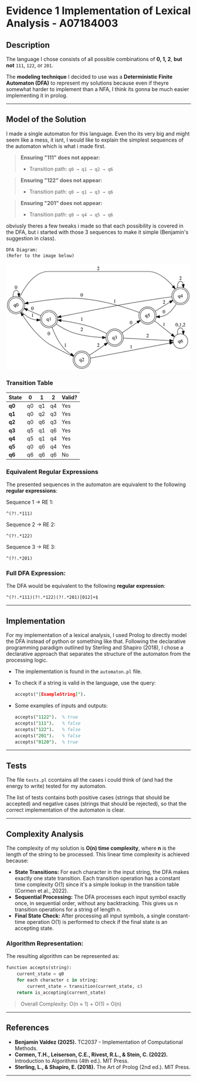 # Evidence 1 Implementation of Lexical Analysis - A07184003

## Description

The language I chose consists of all possible combinations of **0, 1, 2**, **but not** `111`, `122`, or `201`.

The **modeling technique** I decided to use was a **Deterministic Finite Automaton (DFA)** to represent my solutions because even if theyre somewhat harder to implement than a NFA, I think its gonna be much easier implementing it in prolog.

---

## Model of the Solution

I made a single automaton for this language. Even tho its very big and might seem like a mess, it isnt, I would like to explain the simplest sequences of the automaton which is what i made first.

> **Ensuring "111" does not appear:**
> - Transition path: `q0 → q1 → q2 → q6`

> **Ensuring "122" does not appear:**
> - Transition path: `q0 → q1 → q3 → q6`

> **Ensuring "201" does not appear:**
> - Transition path: `q0 → q4 → q5 → q6`

obviusly theres a few tweaks i made so that each possibility is covered in the DFA, but i started with those 3 sequences to make it simple (Benjamin's suggestion in class).

```
DFA Diagram:
(Refer to the image below)
```

![DFA](automata.png)

### Transition Table

| **State** | **0**  | **1**  | **2**  | **Valid?** |
|-----------|--------|--------|--------|------------|
| **q0**    | q0     | q1     | q4     | Yes        |
| **q1**    | q0     | q2     | q3     | Yes        |
| **q2**    | q0     | q6     | q3     | Yes        |
| **q3**    | q5     | q1     | q6     | Yes        |
| **q4**    | q5     | q1     | q4     | Yes        |
| **q5**    | q0     | q6     | q4     | Yes        |
| **q6**    | q6     | q6     | q6     | No         |

### Equivalent Regular Expressions

The presented sequences in the automaton are equivalent to the following **regular expressions**:

Sequence 1 -> RE 1:
```
^(?!.*111)
```

Sequence 2 -> RE 2:
```
^(?!.*122)
```

Sequence 3 -> RE 3:
```
^(?!.*201)
```


### Full DFA Expression:
The DFA would be equivalent to the following **regular expression**:
```
^(?!.*111)(?!.*122)(?!.*201)[012]+$
```

---

## Implementation

For my implementation of a lexical analysis, I used Prolog to directly model the DFA instead of python or something like that. Following the declarative programming paradigm outlined by Sterling and Shapiro (2018), I chose a declarative approach that separates the structure of the automaton from the processing logic.

- The implementation is found in the `automaton.pl` file.
- To check if a string is valid in the language, use the query:
  
  ```prolog
  accepts("[ExampleString]").
  ```

- Some examples of inputs and outputs:
  
  ```prolog
  accepts("1122").  % true
  accepts("111").   % false
  accepts("122").   % false
  accepts("201").   % false
  accepts("0120").  % true
  ```

---

## Tests

The file `tests.pl` ccontains all the cases i could think of (and had the energy to write) tested for my automaton. 

The list of tests contains both positive cases (strings that should be accepted) and negative cases (strings that should be rejected), so that the correct implementation of the automaton is clear.

---

## Complexity Analysis

The complexity of my solution is **O(n) time complexity**, where **n** is the length of the string to be processed. This linear time complexity is achieved because:

- **State Transitions:** For each character in the input string, the DFA makes exactly one state transition. Each transition operation has a constant time complexity O(1) since it's a simple lookup in the transition table (Cormen et al., 2022).
- **Sequential Processing:** The DFA processes each input symbol exactly once, in sequential order, without any backtracking. This gives us n transition operations for a string of length n.
- **Final State Check:** After processing all input symbols, a single constant-time operation O(1) is performed to check if the final state is an accepting state.

### Algorithm Representation:
The resulting algorithm can be represented as:

```python
function accepts(string):
    current_state = q0
    for each character c in string:
        current_state = transition(current_state, c)
    return is_accepting(current_state)
```

> Overall Complexity: O(n × 1) + O(1) = O(n)

---

## References

- **Benjamín Valdez (2025).** TC2037 - Implementation of Computational Methods.
- **Cormen, T.H., Leiserson, C.E., Rivest, R.L., & Stein, C. (2022).** Introduction to Algorithms (4th ed.). MIT Press.
- **Sterling, L., & Shapiro, E. (2018).** The Art of Prolog (2nd ed.). MIT Press.

---